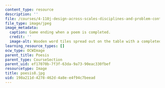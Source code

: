 ```yaml
---
content_type: resource
description: ''
file: /courses/4-110j-design-across-scales-disciplines-and-problem-contexts-spring-2013/198a211d4278462d4a8ee4f94c7beead_poesis8.jpg
file_type: image/jpeg
image_metadata:
  caption: Game ending when a poem is completed.
  credit: ''
  image-alt: Wooden word tiles spread out on the table with a completed poem.
learning_resource_types: []
ocw_type: OCWImage
parent_title: Poesis
parent_type: CourseSection
parent_uid: ef17070b-7f3f-63da-9a73-90eac330fbef
resourcetype: Image
title: poesis8.jpg
uid: 198a211d-4278-462d-4a8e-e4f94c7beead
---
```

